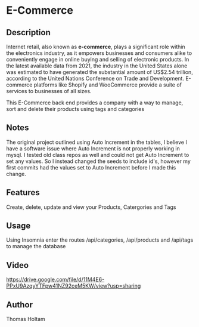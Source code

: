 # E-Commerce

## Description

Internet retail, also known as **e-commerce**, plays a significant role within the electronics industry, as it empowers businesses and consumers alike to conveniently engage in online buying and selling of electronic products. In the latest available data from 2021, the industry in the United States alone was estimated to have generated the substantial amount of US$2.54 trillion, according to the United Nations Conference on Trade and Development. E-commerce platforms like Shopify and WooCommerce provide a suite of services to businesses of all sizes.

This E-Commerce back end provides a company with a way to manage, sort and delete their products using tags and categories

## Notes
The original project outlined using Auto Increment in the tables, I believe I have a software issue where Auto Increment is not properly working in mysql. I tested old class repos as well and could not get Auto Increment to set any values. So I instead changed the seeds to include id's, however my first commits had the values set to Auto Increment before I made this change.

## Features
Create, delete, update and view your Products, Catergories and Tags

## Usage
Using Insomnia enter the routes /api/categories, /api/products and /api/tags to manage the database

## Video
https://drive.google.com/file/d/11M4E6-PPxU9AzqyYTFpw41NZ92ceM5KW/view?usp=sharing

## Author
Thomas Holtam
